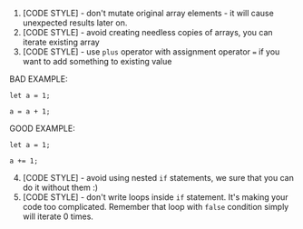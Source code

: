 1.  [CODE STYLE] - don't mutate original array elements - it will cause unexpected results later on. 
2.  [CODE STYLE] - avoid creating needless copies of arrays, you can iterate existing array
3.  [CODE STYLE] - use `plus` operator with assignment operator `=` if you want to add something to existing value

BAD EXAMPLE:
```
let a = 1;

a = a + 1;
```

GOOD EXAMPLE: 
```
let a = 1;

a += 1;
```

4. [CODE STYLE] - avoid using nested `if` statements, we sure that you can do it without them :)
5. [CODE STYLE] - don't write loops inside `if` statement. It's making your code too complicated. Remember that loop with `false` condition simply will iterate 0 times.
